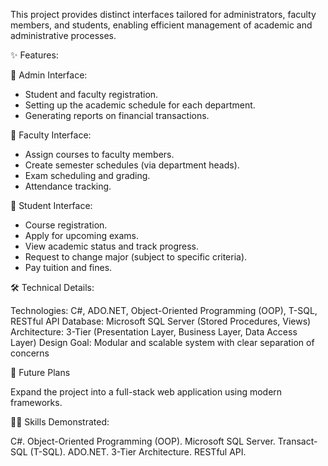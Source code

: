 This project provides distinct interfaces tailored for administrators, faculty members, and students, enabling efficient management of academic and administrative processes.

✨ Features:

🔹 Admin Interface:

- Student and faculty registration.
- Setting up the academic schedule for each department.
- Generating reports on financial transactions.

🔹 Faculty Interface:

- Assign courses to faculty members.
- Create semester schedules (via department heads).
- Exam scheduling and grading.
- Attendance tracking.

🔹 Student Interface:

- Course registration.
- Apply for upcoming exams.
- View academic status and track progress.
- Request to change major (subject to specific criteria).
- Pay tuition and fines.

🛠️ Technical Details:

Technologies: C#, ADO.NET, Object-Oriented Programming (OOP), T-SQL, RESTful API
Database: Microsoft SQL Server (Stored Procedures, Views)
Architecture: 3-Tier (Presentation Layer, Business Layer, Data Access Layer)
Design Goal: Modular and scalable system with clear separation of concerns

🚀 Future Plans

Expand the project into a full-stack web application using modern frameworks.

🧑‍💻 Skills Demonstrated:

C#.
Object-Oriented Programming (OOP).
Microsoft SQL Server.
Transact-SQL (T-SQL).
ADO.NET.
3-Tier Architecture.
RESTful API.

